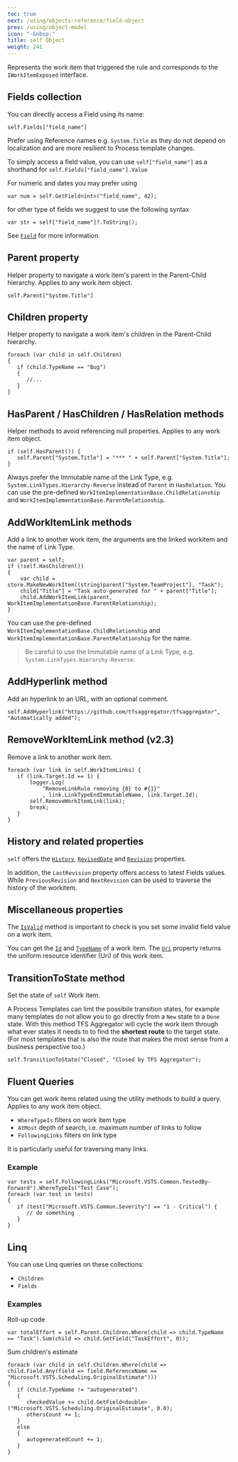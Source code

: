 ```yaml
---
toc: true
next: /using/objects-reference/field-object
prev: /using/object-model
icon: "-&nbsp;"
title: self Object
weight: 241
---
```

Represents the work item that triggered the rule and corresponds to the `IWorkItemExposed` interface.

## Fields collection

You can directly access a Field using its name:
```
self.Fields["field_name"]
```
Prefer using Reference names e.g. `System.Title` as they do not depend on localization and are more resilient to Process template changes.

To simply access a field value, you can use `self["field_name"]` as a shorthand for `self.Fields["field_name"].Value`

For numeric and dates you may prefer using
```
var num = self.GetField<int>("field_name", 42);
```
for other type of fields we suggest to use the following syntax
```
var str = self["field_name"]?.ToString();
```

See [`Field`](/using/objects-reference/field-object) for more information.



## Parent property
Helper property to navigate a work item's parent in the Parent-Child hierarchy. Applies to any work item object.

```
self.Parent["System.Title"]
```

## Children property
Helper property to navigate a work item's children in the Parent-Child hierarchy.

```
foreach (var child in self.Children)
{
   if (child.TypeName == "Bug")
   {
      //...
   }
}
```

## HasParent / HasChildren / HasRelation methods
Helper methods to avoid referencing null properties. Applies to any work item object.
```
if (self.HasParent()) {
   self.Parent["System.Title"] = "*** " + self.Parent["System.Title"];
}
```
Always prefer the Immutable name of the Link Type, e.g. `System.LinkTypes.Hierarchy-Reverse` instead of `Parent` in 
`HasRelation`.
You can use the pre-defined `WorkItemImplementationBase.ChildRelationship` and `WorkItemImplementationBase.ParentRelationship`.

## AddWorkItemLink methods
Add a link to another work item, the arguments are the linked workitem and the name of Link Type.
```
var parent = self;
if (!self.HasChildren())
{
    var child = store.MakeNewWorkItem((string)parent["System.TeamProject"], "Task");
    child["Title"] = "Task auto-generated for " + parent["Title"];
    child.AddWorkItemLink(parent, WorkItemImplementationBase.ParentRelationship);
}
```
You can use the pre-defined `WorkItemImplementationBase.ChildRelationship` and `WorkItemImplementationBase.ParentRelationship` for the name.

> Be careful to use the Immutable name of a Link Type, e.g. `System.LinkTypes.Hierarchy-Reverse`.

## AddHyperlink method
Add an hyperlink to an URL, with an optional comment.
```
self.AddHyperlink("https://github.com/tfsaggregator/tfsaggregator", "Automatically added");
```

## RemoveWorkItemLink method (**v2.3**)
Remove a link to another work item.
```
foreach (var link in self.WorkItemLinks) {
   if (link.Target.Id == 1) {
       logger.Log(
           "RemoveLinkRule removing {0} to #{1}"
           , link.LinkTypeEndImmutableName, link.Target.Id);
       self.RemoveWorkItemLink(link);
       break;
   }
}
```

## History and related properties
`self` offers the [`History`](https://msdn.microsoft.com/en-us/library/microsoft.teamfoundation.workitemtracking.client.workitem.history.aspx),
[`RevisedDate`](https://msdn.microsoft.com/en-us/library/microsoft.teamfoundation.workitemtracking.client.workitem.reviseddate.aspx)
and [`Revision`](https://msdn.microsoft.com/en-us/library/microsoft.teamfoundation.workitemtracking.client.workitem.revision.aspx) properties.

In addition, the `LastRevision` property offers access to latest Fields values. While `PreviousRevision` and `NextRevision` can be used to traverse the history of the workitem.


## Miscellaneous properties

The [`IsValid`](https://msdn.microsoft.com/en-us/library/microsoft.teamfoundation.workitemtracking.client.workitem.isvalid.aspx) method is important to check is you set some invalid field value on a work item.

You can get the [`Id`](https://msdn.microsoft.com/en-us/library/microsoft.teamfoundation.workitemtracking.client.workitem.id.aspx)
and [`TypeName`](https://msdn.microsoft.com/en-us/library/microsoft.teamfoundation.workitemtracking.client.workitemtype.name.aspx) of a work item.
The [`Uri`](https://msdn.microsoft.com/en-us/library/microsoft.teamfoundation.workitemtracking.client.workitem.uri.aspx)
property returns the uniform resource identifier (Uri) of this work item. 


## TransitionToState method

Set the state of `self` Work Item.

A Process Templates can limt the possibile transition states, for example
many templates do not allow you to go directly from a `New` state to a `Done` state.
With this method TFS Aggregator will cycle the work item through what ever states it needs to to find the **shortest route** to the target state.
(For most templates that is also the route that makes the most sense from a business perspective too.)
```
self.TransitionToState("Closed", "Closed by TFS Aggregator");
```


## Fluent Queries

You can get work items related using the utility methods to build a query. Applies to any work item object.

 - `WhereTypeIs` filters on work item type
 - `AtMost` depth of search, i.e. maximum number of links to follow
 - `FollowingLinks` filters on link type

It is particularly useful for traversing many links.

### Example

```
var tests = self.FollowingLinks("Microsoft.VSTS.Common.TestedBy-Forward").WhereTypeIs("Test Case");
foreach (var test in tests)
{
   if (test["Microsoft.VSTS.Common.Severity"] == "1 - Critical") {
      // do something
   }
}
```

## Linq

You can use Linq queries on these collections:
 - `Children`
 - `Fields`

### Examples

Roll-up code
```
var totalEffort = self.Parent.Children.Where(child => child.TypeName == "Task").Sum(child => child.GetField("TaskEffort", 0));
```

Sum children's estimate
```
foreach (var child in self.Children.Where(child => child.Field.Any(field => field.ReferenceName == "Microsoft.VSTS.Scheduling.OriginalEstimate")))
{
   if (child.TypeName != "autogenerated")
   {
      checkedValue += child.GetField<double>("Microsoft.VSTS.Scheduling.OriginalEstimate", 0.0);
      othersCount += 1;
   }
   else
   {
      autogeneratedCount += 1;
   }
}
```
